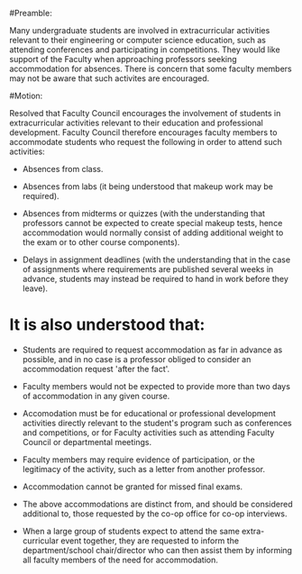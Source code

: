 #Preamble:

Many undergraduate students are involved in extracurricular activities relevant to their engineering or computer science education, such as attending conferences and participating in competitions. They would like support of the Faculty when approaching professors seeking accommodation for absences. There is concern that some faculty members may not be aware that such activites are encouraged.

#Motion:

Resolved that Faculty Council encourages the involvement of students in extracurricular activities relevant to their education and professional development. Faculty Council therefore encourages faculty members to accommodate students who request the following in order to attend such activities:

* Absences from class.

* Absences from labs (it being understood that makeup work may be required).

* Absences from midterms or quizzes (with the understanding that professors cannot be expected to create special makeup tests, hence accommodation would normally consist of adding additional weight to the exam or to other course components).

* Delays in assignment deadlines (with the understanding that in the case of assignments where requirements are published several weeks in advance, students may instead be required to hand in work before they leave).

# It is also understood that:

* Students are required to request accommodation as far in advance as possible, and in no case is a professor obliged to consider an accommodation request 'after the fact'.

* Faculty members would not be expected to provide more than two days of accommodation in any given course.

* Accomodation must be for educational or professional development activities directly relevant to the student's program such as conferences and competitions, or for Faculty activities such as attending Faculty Council or departmental meetings.

* Faculty members may require evidence of participation, or the legitimacy of the activity, such as a letter from another professor.

* Accommodation cannot be granted for missed final exams.

* The above accommodations are distinct from, and should be considered additional to, those requested by the co-op office for co-op interviews.

* When a large group of students expect to attend the same extra-curricular event together, they are requested to inform the department/school chair/director who can then assist them by informing all faculty members of the need for accommodation.